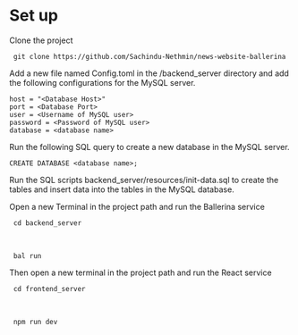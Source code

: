 <h1>Set up</h1>



Clone the project

     git clone https://github.com/Sachindu-Nethmin/news-website-ballerina

Add a new file named Config.toml in the /backend_server directory and add the following configurations for the MySQL server.
    
    host = "<Database Host>"
    port = <Database Port>
    user = <Username of MySQL user>
    password = <Password of MySQL user>
    database = <database name>

 Run the following SQL query to create a new database in the MySQL server.

    CREATE DATABASE <database name>;

Run the SQL scripts backend_server/resources/init-data.sql to create the tables and insert data into the tables in the MySQL database.

Open a new Terminal in the project path and run the Ballerina service

     cd backend_server
<br>
    
     bal run

Then open a new terminal in the project path and run the React service
    
     cd frontend_server
<br>
    
     npm run dev

   
